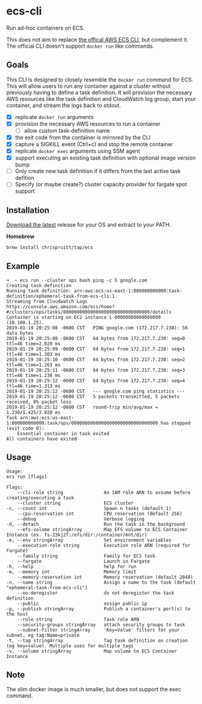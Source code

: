 ecs-cli
===========================================
Run ad-hoc containers on ECS.

This does not aim to replace [the offical AWS ECS CLI](https://docs.aws.amazon.com/AmazonECS/latest/developerguide/ECS_CLI.html), but complement it. The official CLI doesn't support `docker run` like commands. 

## Goals
This CLI is designed to closely resemble the `docker run` command for ECS. This will allow users to run any container against a cluster without previously having to define a task definition. It will provision the necessary AWS resources like the task definition and CloudWatch log group, start your container, and stream the logs back to stdout.

* [x] replicate `docker run` arguments
* [x] provision the necessary AWS resources to run a container
    * [ ] allow custom task-definition name
* [x] the exit code from the container is mirrored by the CLI
* [x] capture a SIGKILL event (Ctrl+c) and stop the remote container
* [x] replicate `docker exec` arguments using SSM agent
* [x] support executing an existing task definition with optional image version bump
* [ ] Only create new task definition if it differs from the last active task defition
* [ ] Specify (or maybe create?) cluster capacity provider for fargate spot support

## Installation
[Download the latest](https://github.com/justmiles/ecs-cli/releases) release for your OS and extract to your PATH.

**Homebrew**
```bash
brew install chrispruitt/tap/ecs
```

## Example

```
➜  ~ ecs run --cluster ops bash ping -c 5 google.com
Creating task definition
Running task definition: arn:aws:ecs:us-east-1:000000000000:task-definition/ephemeral-task-from-ecs-cli:1
Streaming from Cloudwatch Logs
https://console.aws.amazon.com/ecs/home?#/clusters/ops/tasks/00000000000000000000000000000000/details
Container is starting on EC2 instance i-00000000000000000 (10.100.1.25).
2019-01-19 20:25:08 -0600 CST	PING google.com (172.217.7.238): 56 data bytes
2019-01-19 20:25:08 -0600 CST	64 bytes from 172.217.7.238: seq=0 ttl=46 time=2.020 ms
2019-01-19 20:25:09 -0600 CST	64 bytes from 172.217.7.238: seq=1 ttl=46 time=1.303 ms
2019-01-19 20:25:10 -0600 CST	64 bytes from 172.217.7.238: seq=2 ttl=46 time=1.263 ms
2019-01-19 20:25:11 -0600 CST	64 bytes from 172.217.7.238: seq=3 ttl=46 time=1.230 ms
2019-01-19 20:25:12 -0600 CST	64 bytes from 172.217.7.238: seq=4 ttl=46 time=1.313 ms
2019-01-19 20:25:12 -0600 CST	--- google.com ping statistics ---
2019-01-19 20:25:12 -0600 CST	5 packets transmitted, 5 packets received, 0% packet loss
2019-01-19 20:25:12 -0600 CST	round-trip min/avg/max = 1.230/1.425/2.020 ms
Task arn:aws:ecs:us-east-1:000000000000:task/ops/00000000000000000000000000000000 has stopped (exit code 0):
	Essential container in task exited
All containers have exited
```

## Usage

    Usage:
    ecs run [flags]

    Flags:
        --cli-role string               An IAM role ARN to assume before creating/executing a task
        --cluster string                ECS cluster
    -c, --count int                     Spawn n tasks (default 1)
        --cpu-reservation int           CPU reservation (default 256)
        --debug                         Verbose logging
    -d, --detach                        Run the task in the background
        --efs-volume stringArray        Map EFS volume to ECS Container Instance (ex. fs-23kj2f:/efs/dir:/container/mnt/dir)
    -e, --env stringArray               Set environment variables
        --execution-role string         Execution role ARN (required for Fargate)
        --family string                 Family for ECS task
        --fargate                       Launch in Fargate
    -h, --help                          help for run
    -m, --memory int                    Memory limit
        --memory-reservation int        Memory reservation (default 2048)
    -n, --name string                   Assign a name to the task (default "ephemeral-task-from-ecs-cli")
        --no-deregister                 do not deregister the task definition
        --public                        assign public ip
    -p, --publish stringArray           Publish a container's port(s) to the host
        --role string                   Task role ARN
        --security-groups stringArray   attach security groups to task
        --subnet-filter stringArray     'Key=Value' filters for your subnet, eg tag:Name=private
    -t, --tag stringArray               Tag task definition on creation (eg key=value). Multiple uses for multiple tags
    -v, --volume stringArray            Map volume to ECS Container Instance


## Note

The slim docker image is much smaller, but does not support the exec command.
